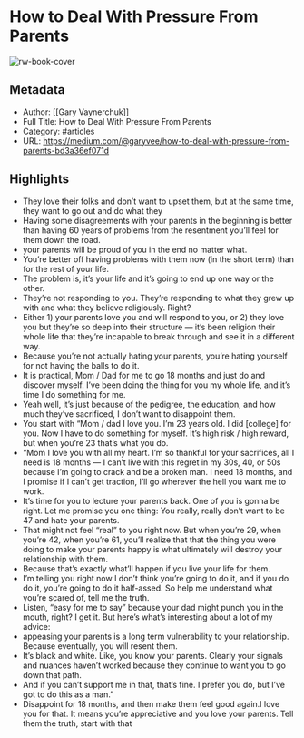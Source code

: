 # How to Deal With Pressure From Parents

![rw-book-cover](https://readwise-assets.s3.amazonaws.com/static/images/article4.6bc1851654a0.png)

## Metadata
- Author: [[Gary Vaynerchuk]]
- Full Title: How to Deal With Pressure From Parents
- Category: #articles
- URL: https://medium.com/@garyvee/how-to-deal-with-pressure-from-parents-bd3a36ef071d

## Highlights
- They love their folks and don’t want to upset them, but at the same time, they want to go out and do what they
- Having some disagreements with your parents in the beginning is better than having 60 years of problems from the resentment you’ll feel for them down the road.
- your parents will be proud of you in the end no matter what.
- You’re better off having problems with them now (in the short term) than for the rest of your life.
- The problem is, it’s your life and it’s going to end up one way or the other.
- They’re not responding to you. They’re responding to what they grew up with and what they believe religiously. Right?
- Either 1) your parents love you and will respond to you, or 2) they love you but they’re so deep into their structure — it’s been religion their whole life that they’re incapable to break through and see it in a different way.
- Because you’re not actually hating your parents, you’re hating yourself for not having the balls to do it.
- It is practical, Mom / Dad for me to go 18 months and just do and discover myself. I’ve been doing the thing for you my whole life, and it’s time I do something for me.
- Yeah well, it’s just because of the pedigree, the education, and how much they’ve sacrificed, I don’t want to disappoint them.
- You start with “Mom / dad I love you. I’m 23 years old. I did [college] for you. Now I have to do something for myself. It’s high risk / high reward, but when you’re 23 that’s what you do.
- “Mom I love you with all my heart. I’m so thankful for your sacrifices, all I need is 18 months — I can’t live with this regret in my 30s, 40, or 50s because I’m going to crack and be a broken man. I need 18 months, and I promise if I can’t get traction, I’ll go wherever the hell you want me to work.
- It’s time for you to lecture your parents back. One of you is gonna be right. Let me promise you one thing: You really, really don’t want to be 47 and hate your parents.
- That might not feel “real” to you right now. But when you’re 29, when you’re 42, when you’re 61, you’ll realize that that the thing you were doing to make your parents happy is what ultimately will destroy your relationship with them.
- Because that’s exactly what’ll happen if you live your life for them.
- I’m telling you right now I don’t think you’re going to do it, and if you do do it, you’re going to do it half-assed. So help me understand what you’re scared of, tell me the truth.
- Listen, “easy for me to say” because your dad might punch you in the mouth, right? I get it. But here’s what’s interesting about a lot of my advice:
- appeasing your parents is a long term vulnerability to your relationship. Because eventually, you will resent them.
- It’s black and white. Like, you know your parents. Clearly your signals and nuances haven’t worked because they continue to want you to go down that path.
- And if you can’t support me in that, that’s fine. I prefer you do, but I’ve got to do this as a man.”
- Disappoint for 18 months, and then make them feel good again.I love you for that. It means you’re appreciative and you love your parents. Tell them the truth, start with that
